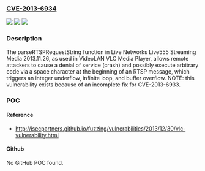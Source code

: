 ### [CVE-2013-6934](https://cve.mitre.org/cgi-bin/cvename.cgi?name=CVE-2013-6934)
![](https://img.shields.io/static/v1?label=Product&message=n%2Fa&color=blue)
![](https://img.shields.io/static/v1?label=Version&message=n%2Fa&color=blue)
![](https://img.shields.io/static/v1?label=Vulnerability&message=n%2Fa&color=brighgreen)

### Description

The parseRTSPRequestString function in Live Networks Live555 Streaming Media 2013.11.26, as used in VideoLAN VLC Media Player, allows remote attackers to cause a denial of service (crash) and possibly execute arbitrary code via a space character at the beginning of an RTSP message, which triggers an integer underflow, infinite loop, and buffer overflow.  NOTE: this vulnerability exists because of an incomplete fix for CVE-2013-6933.

### POC

#### Reference
- http://isecpartners.github.io/fuzzing/vulnerabilities/2013/12/30/vlc-vulnerability.html

#### Github
No GitHub POC found.

